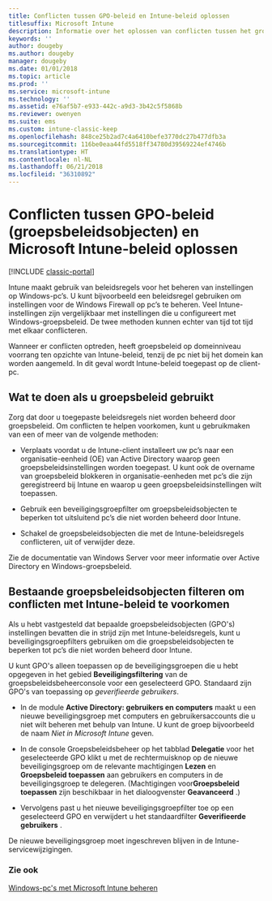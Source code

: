 ```yaml
---
title: Conflicten tussen GPO-beleid en Intune-beleid oplossen
titlesuffix: Microsoft Intune
description: Informatie over het oplossen van conflicten tussen het groepsbeleid en de beleidsregels voor de Intune-configuratie.
keywords: ''
author: dougeby
ms.author: dougeby
manager: dougeby
ms.date: 01/01/2018
ms.topic: article
ms.prod: ''
ms.service: microsoft-intune
ms.technology: ''
ms.assetid: e76af5b7-e933-442c-a9d3-3b42c5f5868b
ms.reviewer: owenyen
ms.suite: ems
ms.custom: intune-classic-keep
ms.openlocfilehash: 848ce25b2ad7c4a6410befe3770dc27b477dfb3a
ms.sourcegitcommit: 116be0eaa44fd5518ff34780d39569224ef4746b
ms.translationtype: HT
ms.contentlocale: nl-NL
ms.lasthandoff: 06/21/2018
ms.locfileid: "36310892"
---
```

# <a name="resolve-group-policy-objects-gpo-and-microsoft-intune-policy-conflicts"></a>Conflicten tussen GPO-beleid (groepsbeleidsobjecten) en Microsoft Intune-beleid oplossen

[!INCLUDE [classic-portal](includes/classic-portal.md)]

Intune maakt gebruik van beleidsregels voor het beheren van instellingen op Windows-pc’s. U kunt bijvoorbeeld een beleidsregel gebruiken om instellingen voor de Windows Firewall op pc’s te beheren. Veel Intune-instellingen zijn vergelijkbaar met instellingen die u configureert met Windows-groepsbeleid. De twee methoden kunnen echter van tijd tot tijd met elkaar conflicteren.

Wanneer er conflicten optreden, heeft groepsbeleid op domeinniveau voorrang ten opzichte van Intune-beleid, tenzij de pc niet bij het domein kan worden aangemeld. In dit geval wordt Intune-beleid toegepast op de client-pc.

## <a name="what-to-do-if-you-are-using-group-policy"></a>Wat te doen als u groepsbeleid gebruikt
Zorg dat door u toegepaste beleidsregels niet worden beheerd door groepsbeleid. Om conflicten te helpen voorkomen, kunt u gebruikmaken van een of meer van de volgende methoden:

-   Verplaats voordat u de Intune-client installeert uw pc’s naar een organisatie-eenheid (OE) van Active Directory waarop geen groepsbeleidsinstellingen worden toegepast. U kunt ook de overname van groepsbeleid blokkeren in organisatie-eenheden met pc’s die zijn geregistreerd bij Intune en waarop u geen groepsbeleidsinstellingen wilt toepassen.

-   Gebruik een beveiligingsgroepfilter om groepsbeleidsobjecten te beperken tot uitsluitend pc’s die niet worden beheerd door Intune.

-   Schakel de groepsbeleidsobjecten die met de Intune-beleidsregels conflicteren, uit of verwijder deze.

Zie de documentatie van Windows Server voor meer informatie over Active Directory en Windows-groepsbeleid.

## <a name="how-to-filter-existing-gpos-to-avoid-conflicts-with-intune-policy"></a>Bestaande groepsbeleidsobjecten filteren om conflicten met Intune-beleid te voorkomen
Als u hebt vastgesteld dat bepaalde groepsbeleidsobjecten (GPO's) instellingen bevatten die in strijd zijn met Intune-beleidsregels, kunt u beveiligingsgroepfilters gebruiken om die groepsbeleidsobjecten te beperken tot pc’s die niet worden beheerd door Intune.

<!--- ### Use WMI filters
WMI filters selectively apply GPOs to computers that satisfy the conditions of a query. To apply a WMI filter, deploy a WMI class instance to all PCs in the enterprise before you enroll any PCs in the Intune service.

#### To apply WMI filters to a GPO

1.  Create a management object file by copying and pasting the following into a text file, and then saving it to a convenient location as **WIT.mof**. The file contains the WMI class instance that you deploy to PCs that you want to enroll in the Intune service.

    ```
    //Beginning of MOF file.
    #pragma classflags("forceupdate")
    #pragma namespace ("\\\\.\\Root")
    instance of __Namespace
    {
       Name = "WindowsIntune";
    };

    #pragma namespace ("\\\\.\\Root\\WindowsIntune")
    [
       Description("This class defines Microsoft Intune common properties")
    ]
    class WindowsIntune_ManagedNode
    {
       [ read, Description("This defines whether Microsoft Intune Policy is enabled"): DisableOverride ToSubClass ]
       boolean WindowsIntunePolicyEnabled;
       [ read, key, Description("This property defines the version." "Example: 1.0"): ToSubClass ]
       string Version;
    };

    instance of WindowsIntune_ManagedNode
    {
       Version = "1.0";
       WindowsIntunePolicyEnabled = 1;
    };
    ```

2.  Use either a startup script or Group Policy to deploy the file. The following is the deployment command for the startup script. The WMI class instance must be deployed before you enroll client PCs in the Intune service.

    **C:/Windows/System32/Wbem/MOFCOMP &lt;path to MOF file&gt;\wit.mof**

3.  Run either of the following commands to create the WMI filters, depending on whether the GPO you want to filter applies to PCs that are managed by using Intune or to PCs that are not managed by using Intune.

    -   For GPOs that apply to PCs that are not managed by using Intune, use the following:

        ```
        Namespace:root\WindowsIntune
        Query:  SELECT WindowsIntunePolicyEnabled FROM WindowsIntune_ManagedNode WHERE WindowsIntunePolicyEnabled=0
        ```

    -   For GPOs that apply to PCs that are managed by Intune, use the following:

        ```
        Namespace:root\WindowsIntune
        Query:  SELECT WindowsIntunePolicyEnabled FROM WindowsIntune_ManagedNode WHERE WindowsIntunePolicyEnabled=1
        ```

4.  Edit the GPO in the Group Policy Management console to apply the WMI filter that you created in the previous step.

    -   For GPOs that should apply only to PCs that you want to manage by using Intune, apply the filter **WindowsIntunePolicyEnabled=1**.

    -   For GPOs that should apply only to PCs that you do not want to manage by using Intune, apply the filter **WindowsIntunePolicyEnabled=0**.

For more information about how to apply WMI filters in Group Policy, see the blog post [Security Filtering, WMI Filtering, and Item-level Targeting in Group Policy Preferences](http://go.microsoft.com/fwlink/?LinkId=177883). --->


U kunt GPO's alleen toepassen op de beveiligingsgroepen die u hebt opgegeven in het gebied **Beveiligingsfiltering** van de groepsbeleidsbeheerconsole voor een geselecteerd GPO. Standaard zijn GPO's van toepassing op *geverifieerde gebruikers*.

-   In de module **Active Directory: gebruikers en computers** maakt u een nieuwe beveiligingsgroep met computers en gebruikersaccounts die u niet wilt beheren met behulp van Intune. U kunt de groep bijvoorbeeld de naam *Niet in Microsoft Intune* geven.

-   In de console Groepsbeleidsbeheer op het tabblad **Delegatie** voor het geselecteerde GPO klikt u met de rechtermuisknop op de nieuwe beveiligingsgroep om de relevante machtigingen **Lezen** en **Groepsbeleid toepassen** aan gebruikers en computers in de beveiligingsgroep te delegeren. (Machtigingen voor**Groepsbeleid toepassen** zijn beschikbaar in het dialoogvenster **Geavanceerd** .)

-   Vervolgens past u het nieuwe beveiligingsgroepfilter toe op een geselecteerd GPO en verwijdert u het standaardfilter **Geverifieerde gebruikers** .

De nieuwe beveiligingsgroep moet ingeschreven blijven in de Intune-servicewijzigingen.

### <a name="see-also"></a>Zie ook
[Windows-pc's met Microsoft Intune beheren](manage-windows-pcs-with-microsoft-intune.md)
